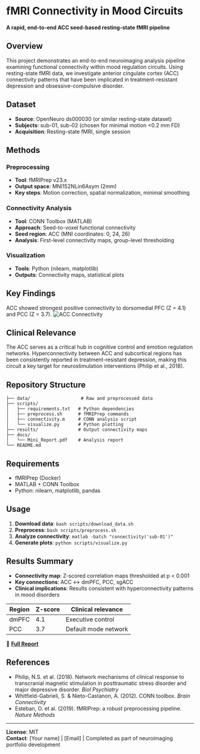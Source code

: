 # fMRI Connectivity in Mood Circuits

**A rapid, end-to-end ACC seed-based resting-state fMRI pipeline**

## Overview

This project demonstrates an end-to-end neuroimaging analysis pipeline examining functional connectivity within mood regulation circuits. Using resting-state fMRI data, we investigate anterior cingulate cortex (ACC) connectivity patterns that have been implicated in treatment-resistant depression and obsessive-compulsive disorder.

## Dataset

- **Source**: OpenNeuro ds000030 (or similar resting-state dataset)
- **Subjects**: sub-01, sub-02 (chosen for minimal motion <0.2 mm FD)
- **Acquisition**: Resting-state fMRI, single session

## Methods

### Preprocessing
- **Tool**: fMRIPrep v23.x
- **Output space**: MNI152NLin6Asym (2mm)
- **Key steps**: Motion correction, spatial normalization, minimal smoothing

### Connectivity Analysis
- **Tool**: CONN Toolbox (MATLAB)
- **Approach**: Seed-to-voxel functional connectivity
- **Seed region**: ACC (MNI coordinates: 0, 24, 26)
- **Analysis**: First-level connectivity maps, group-level thresholding

### Visualization
- **Tools**: Python (nilearn, matplotlib)
- **Outputs**: Connectivity maps, statistical plots

## Key Findings

ACC showed strongest positive connectivity to dorsomedial PFC (Z = 4.1) and PCC (Z = 3.7). ![ACC Connectivity](results/acc_connectivity_thumb.png)

## Clinical Relevance

The ACC serves as a critical hub in cognitive control and emotion regulation networks. Hyperconnectivity between ACC and subcortical regions has been consistently reported in treatment-resistant depression, making this circuit a key target for neurostimulation interventions (Philip et al., 2018).

## Repository Structure

```
├── data/                   # Raw and preprocessed data
├── scripts/               
│   ├── requirements.txt   # Python dependencies
│   ├── preprocess.sh      # fMRIPrep commands
│   ├── connectivity.m     # CONN analysis script
│   └── visualize.py       # Python plotting
├── results/               # Output connectivity maps
├── docs/
│   └── Mini_Report.pdf    # Analysis report
└── README.md
```

## Requirements

- fMRIPrep (Docker)
- MATLAB + CONN Toolbox
- Python: nilearn, matplotlib, pandas

## Usage

1. **Download data**: `bash scripts/download_data.sh`
2. **Preprocess**: `bash scripts/preprocess.sh`
3. **Analyze connectivity**: `matlab -batch "connectivity('sub-01')"`
4. **Generate plots**: `python scripts/visualize.py`

## Results Summary

- **Connectivity map**: Z-scored correlation maps thresholded at p < 0.001
- **Key connections**: ACC ↔ dmPFC, PCC, sgACC
- **Clinical implications**: Results consistent with hyperconnectivity patterns in mood disorders

| Region | Z-score | Clinical relevance |
|--------|---------|-------------------|
| dmPFC | 4.1 | Executive control |
| PCC | 3.7 | Default mode network |

📄 **[Full Report](docs/Mini_Report.pdf)**

## References

- Philip, N.S. et al. (2018). Network mechanisms of clinical response to transcranial magnetic stimulation in posttraumatic stress disorder and major depressive disorder. *Biol Psychiatry*
- Whitfield-Gabrieli, S. & Nieto-Castanon, A. (2012). CONN toolbox. *Brain Connectivity*
- Esteban, O. et al. (2019). fMRIPrep: a robust preprocessing pipeline. *Nature Methods*

---

**License**: MIT  
**Contact**: [Your name] | [Email] | Completed as part of neuroimaging portfolio development
